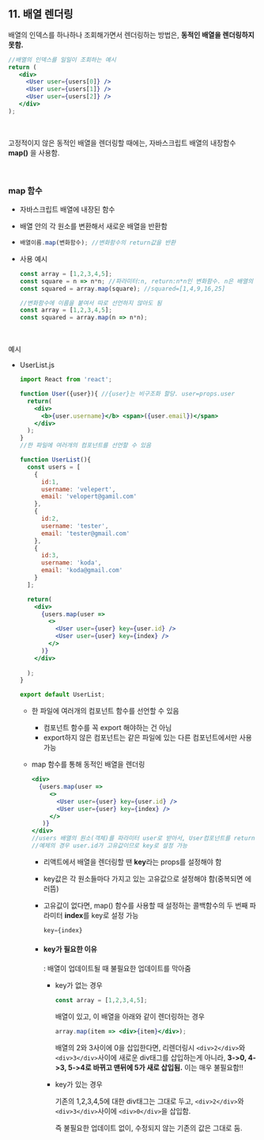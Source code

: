 ## 11. 배열 렌더링

배열의 인덱스를 하나하나 조회해가면서 렌더링하는 방법은, **동적인 배열을 렌더링하지 못함.**

```jsx
//배열의 인덱스를 일일이 조회하는 예시
return (
   <div>
     <User user={users[0]} />
     <User user={users[1]} />
     <User user={users[2]} />
   </div>
);
```

<br>

고정적이지 않은 동적인 배열을 렌더링할 때에는, 자바스크립트 배열의 내장함수 **map()** 을 사용함.

<br>

### map 함수

- 자바스크립트 배열에 내장된 함수

- 배열 안의 각 원소를 변환해서 새로운 배열을 반환함

- ```jsx
  배열이름.map(변화함수); //변화함수의 return값을 반환
  ```

- 사용 예시

  ```jsx
  const array = [1,2,3,4,5];
  const square = n => n*n; //파라미터:n, return:n*n인 변화함수. n은 배열의 각 원소를 가리킴
  const squared = array.map(square); //squared=[1,4,9,16,25]
  ```

  ```jsx
  //변화함수에 이름을 붙여서 따로 선언하지 않아도 됨
  const array = [1,2,3,4,5];
  const squared = array.map(n => n*n);
  ```

<br>

예시

- UserList.js

  ```jsx
  import React from 'react';
  
  function User({user}){ //{user}는 비구조화 할당. user=props.user
    return(
      <div>
        <b>{user.username}</b> <span>({user.email})</span>
      </div>
    );
  }
  //한 파일에 여러개의 컴포넌트를 선언할 수 있음
  
  function UserList(){
    const users = [
      {
        id:1,
        username: 'velepert',
        email: 'velopert@gamil.com'
      },
      {
        id:2,
        username: 'tester',
        email: 'tester@gmail.com'
      },
      {
        id:3,
        username: 'koda',
        email: 'koda@gmail.com'
      }
    ];
  
    return(
      <div>
        {users.map(user => 
          <>
            <User user={user} key={user.id} />
            <User user={user} key={index} />
          </>
        )}
      </div>
      
    );
  }
  
  export default UserList;
  ```

  - 한 파일에 여러개의 컴포넌트 함수를 선언할 수 있음

    - 컴포넌트 함수를 꼭 export 해야하는 건 아님
    - export하지 않은 컴포넌트는 같은 파일에 있는 다른 컴포넌트에서만 사용 가능

  - map 함수를 통해 동적인 배열을 렌더링

    ```jsx
    <div>
      {users.map(user =>      
         <>
           <User user={user} key={user.id} />
           <User user={user} key={index} />
         </> 
       )}
    </div>
    //users 배열의 원소(객체)를 파라미터 user로 받아서, User컴포넌트를 return
    //예제의 경우 user.id가 고유값이므로 key로 설정 가능
    ```

    - 리액트에서 배열을 렌더링할 땐 **key**라는 props를 설정해야 함

    - key값은 각 원소들마다 가지고 있는 고유값으로 설정해야 함(중복되면 에러뜸)

    - 고유값이 없다면, map() 함수를 사용할 때 설정하는 콜백함수의 두 번째 파라미터 **index**를 key로 설정 가능

      ```jsx
      key={index}
      ```

    - #### key가 필요한 이유

      : 배열이 업데이트될 때 불필요한 업데이트를 막아줌

      - key가 없는 경우

        ```jsx
        const array = [1,2,3,4,5];
        ```

        배열이 있고, 이 배열을 아래와 같이 렌더링하는 경우

        ```jsx
        array.map(item => <div>{item}</div>);
        ```

        배열의 2와 3사이에 0을 삽입한다면, 리렌더링시 `<div>2</div>`와 `<div>3</div>`사이에 새로운 div태그를 삽입하는게 아니라, **3->0, 4->3, 5->4로 바뀌고 맨뒤에 5가 새로 삽입됨.** 이는 매우 불필요함!!

      - key가 있는 경우

        기존의 1,2,3,4,5에 대한 div태그는 그대로 두고, `<div>2</div>`와 `<div>3</div>`사이에 `<div>0</div>`을 삽입함.

        즉 불필요한 업데이트 없이, 수정되지 않는 기존의 값은 그대로 둠.